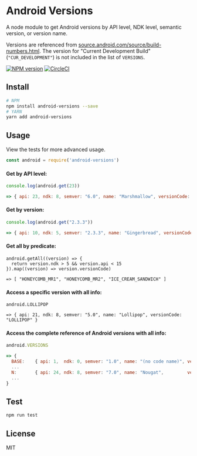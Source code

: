 Android Versions
================

A node module to get Android versions by API level, NDK level, semantic version, or version name.

Versions are referenced from [source.android.com/source/build-numbers.html](https://source.android.com/source/build-numbers.html#platform-code-names-versions-api-levels-and-ndk-releases). The version for "Current Development Build" (`"CUR_DEVELOPMENT"`) is not included in the list of `VERSIONS`.

[![NPM version][npm-image]][npm-url]
[![CircleCI](https://dl.circleci.com/status-badge/img/gh/dvoiss/android-versions/tree/master.svg?style=svg)](https://dl.circleci.com/status-badge/redirect/gh/dvoiss/android-versions/tree/master)

[npm-image]: https://img.shields.io/npm/v/android-versions.svg?style=flat-square
[npm-url]: https://npmjs.org/package/android-versions

## Install

```bash
# NPM
npm install android-versions --save
# YARN
yarn add android-versions
```

## Usage

View the tests for more advanced usage.

```javascript
const android = require('android-versions')
```

#### Get by API level:
```javascript
console.log(android.get(23))

=> { api: 23, ndk: 8, semver: "6.0", name: "Marshmallow", versionCode: "M" }
```

#### Get by version:

```javascript
console.log(android.get("2.3.3"))

=> { api: 10, ndk: 5, semver: "2.3.3", name: "Gingerbread", versionCode: "GINGERBREAD_MR1" }
```

#### Get all by predicate:

```
android.getAll((version) => {
  return version.ndk > 5 && version.api < 15
}).map((version) => version.versionCode)

=> [ "HONEYCOMB_MR1", "HONEYCOMB_MR2", "ICE_CREAM_SANDWICH" ]
```

#### Access a specific version with all info:

```
android.LOLLIPOP

=> { api: 21, ndk: 8, semver: "5.0", name: "Lollipop", versionCode: "LOLLIPOP" }
```

#### Access the complete reference of Android versions with all info:

```javascript
android.VERSIONS

=> {
  BASE:    { api: 1,  ndk: 0, semver: "1.0", name: "(no code name)", versionCode: "BASE" },
  ...
  N:       { api: 24, ndk: 8, semver: "7.0", name: "Nougat",         versionCode: "N" }
  ...
}
```

## Test

```bash
npm run test
```

## License

MIT
